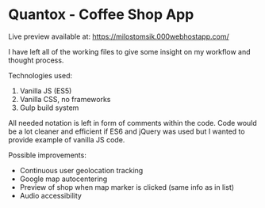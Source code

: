 # Quantox - Coffee Shop App

Live preview available at: https://milostomsik.000webhostapp.com/

I have left all of the working files to give some insight on my workflow and thought process.

Technologies used:
1. Vanilla JS (ES5)
2. Vanilla CSS, no frameworks
3. Gulp build system

All needed notation is left in form of comments within the code.
Code would be a lot cleaner and efficient if ES6 and jQuery was used but I wanted to provide example of vanilla JS code.

Possible improvements:
* Continuous user geolocation tracking
* Google map autocentering
* Preview of shop when map marker is clicked (same info as in list)
* Audio accessibility
